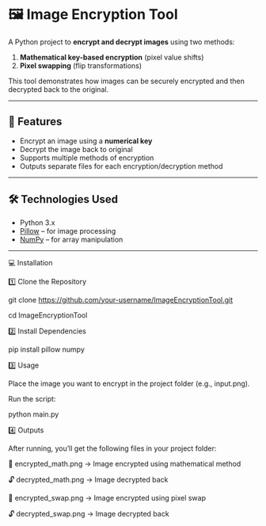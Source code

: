 # 🖼️ Image Encryption Tool

A Python project to **encrypt and decrypt images** using two methods:  
1. **Mathematical key-based encryption** (pixel value shifts)  
2. **Pixel swapping** (flip transformations)  

This tool demonstrates how images can be securely encrypted and then decrypted back to the original.

---

## 🚀 Features

- Encrypt an image using a **numerical key**  
- Decrypt the image back to original  
- Supports multiple methods of encryption  
- Outputs separate files for each encryption/decryption method

---

## 🛠️ Technologies Used

- Python 3.x  
- [Pillow](https://pypi.org/project/Pillow/) – for image processing  
- [NumPy](https://numpy.org/) – for array manipulation  

---

💻 Installation

1️⃣ Clone the Repository

 git clone https://github.com/your-username/ImageEncryptionTool.git

 cd ImageEncryptionTool

2️⃣ Install Dependencies

 pip install pillow numpy

3️⃣ Usage

 Place the image you want to encrypt in the project folder (e.g., input.png).

 Run the script:

  python main.py

4️⃣ Outputs

 After running, you’ll get the following files in your project folder:

 🧮 encrypted_math.png → Image encrypted using mathematical method

 🔓 decrypted_math.png → Image decrypted back

 🔀 encrypted_swap.png → Image encrypted using pixel swap

 🔓 decrypted_swap.png → Image decrypted back

